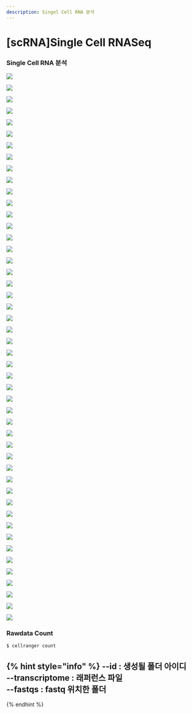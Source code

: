 ```yaml
---
description: Singel Cell RNA 분석
---
```


# \[scRNA\]Single Cell RNASeq

### Single Cell RNA 분석 

![](../../.gitbook/assets/image%20%28249%29.png)

![](../../.gitbook/assets/image%20%28250%29.png)

![](../../.gitbook/assets/image%20%28271%29.png)



![](../../.gitbook/assets/image%20%28264%29.png)



![](../../.gitbook/assets/image%20%28294%29.png)

![](../../.gitbook/assets/image%20%28265%29.png)



![](../../.gitbook/assets/image%20%28295%29.png)



![](../../.gitbook/assets/image%20%28258%29.png)



![](../../.gitbook/assets/image%20%28274%29.png)

![](../../.gitbook/assets/image%20%28275%29.png)

![](../../.gitbook/assets/image%20%28281%29.png)

![](../../.gitbook/assets/image%20%28259%29.png)

![](../../.gitbook/assets/image%20%28253%29.png)

![](../../.gitbook/assets/image%20%28286%29.png)

![](../../.gitbook/assets/image%20%28260%29.png)

![](../../.gitbook/assets/image%20%28291%29.png)

![](../../.gitbook/assets/image%20%28279%29.png)

![](../../.gitbook/assets/image%20%28257%29.png)

![](../../.gitbook/assets/image%20%28277%29.png)

![](../../.gitbook/assets/image%20%28255%29.png)



![](../../.gitbook/assets/image%20%28290%29.png)

![](../../.gitbook/assets/image%20%28285%29.png)

![](../../.gitbook/assets/image%20%28293%29.png)

![](../../.gitbook/assets/image%20%28284%29.png)

![](../../.gitbook/assets/image%20%28289%29.png)

![](../../.gitbook/assets/image%20%28268%29.png)

![](../../.gitbook/assets/image%20%28278%29.png)

![](../../.gitbook/assets/image%20%28263%29.png)

![](../../.gitbook/assets/image%20%28280%29.png)

![](../../.gitbook/assets/image%20%28261%29.png)

![](../../.gitbook/assets/image%20%28287%29.png)

![](../../.gitbook/assets/image%20%28251%29.png)

![](../../.gitbook/assets/image%20%28262%29.png)

![](../../.gitbook/assets/image%20%28256%29.png)

![](../../.gitbook/assets/image%20%28266%29.png)

![](../../.gitbook/assets/image%20%28270%29.png)



![](../../.gitbook/assets/image%20%28273%29.png)

![](../../.gitbook/assets/image%20%28267%29.png)



![](../../.gitbook/assets/image%20%28296%29.png)

![](../../.gitbook/assets/image%20%28292%29.png)



![](../../.gitbook/assets/image%20%28276%29.png)



![](../../.gitbook/assets/image%20%28272%29.png)



![](../../.gitbook/assets/image%20%28282%29.png)



![](../../.gitbook/assets/image%20%28288%29.png)

![](../../.gitbook/assets/image%20%28254%29.png)



![](../../.gitbook/assets/image%20%28252%29.png)



![](../../.gitbook/assets/image%20%28283%29.png)

![](../../.gitbook/assets/image%20%28269%29.png)





### Rawdata Count 

```text
$ cellranger count 
```

{% hint style="info" %}
--id : 생성될 폴더 아이디  
--transcriptome : 래퍼런스 파일  
--fastqs : fastq 위치한 폴더  
--
{% endhint %}



